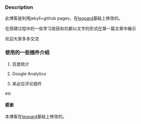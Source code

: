 ### Description

此博客是利用jekyll+github pages，在[leopard](https://github.com/leopardpan/leopardpan.github.io)基础上修改的。

在搭建过程中的一些学习收获和坑都以文字的形式在第一篇文章中展示

欢迎大家多多交流

### 使用的一些插件介绍

1. 百度统计

2. Google Analytics

3. 来必应评论插件

etc 



#### 感谢   

本博客在[leopard](https://github.com/leopardpan/leopardpan.github.io)基础上修改的。  
